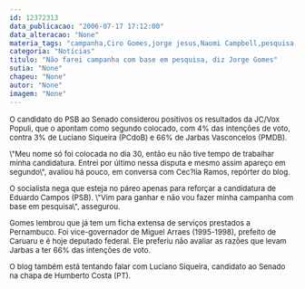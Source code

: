 ```yaml
---
id: 12372313
data_publicacao: "2006-07-17 17:12:00"
data_alteracao: "None"
materia_tags: "campanha,Ciro Gomes,jorge jesus,Naomi Campbell,pesquisa,Texto-Base"
categoria: "Notícias"
titulo: "Não farei campanha com base em pesquisa, diz Jorge Gomes"
sutia: "None"
chapeu: "None"
autor: "None"
imagem: "None"
---
```

<p><FONT size=2></p>
<p><P>O candidato do PSB ao Senado considerou positivos os resultados da JC/Vox Populi, que o apontam como segundo colocado, com 4% das intenções de voto, contra 3% de Luciano Siqueira (PCdoB) e 66% de Jarbas Vasconcelos (PMDB). </P></p>
<p><P>\"Meu nome só foi colocada no dia 30, então eu não tive tempo de trabalhar minha candidatura. Entrei por último nessa disputa e mesmo assim apareço em segundo\", avaliou há pouco, em conversa com Cec?lia Ramos, repórter do blog. </P></p>
<p><P>O socialista nega que esteja no páreo apenas para reforçar a candidatura de Eduardo Campos (PSB). \"Vim para ganhar e não vou fazer minha campanha com base em pesquisa\", assegurou.</P></p>
<p><P>Gomes lembrou que já tem um ficha extensa de serviços prestados a Pernambuco. Foi vice-governador de Miguel Arraes (1995-1998), prefeito de Caruaru e é hoje deputado federal. Ele preferiu não avaliar as razões que levam Jarbas a ter 66% das intenções de voto.</P></p>
<p><P>O blog também está tentando falar com Luciano Siqueira, candidato ao Senado na chapa de Humberto Costa (PT).</P></FONT> </p>
